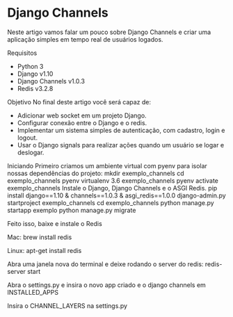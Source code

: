 # Django Channels

Neste artigo vamos falar um pouco sobre Django Channels e criar uma aplicação simples em tempo real de usuários logados.

Requisitos

- Python 3
- Django v1.10
- Django Channels v1.0.3
- Redis v3.2.8

Objetivo
No final deste artigo você será capaz de:

- Adicionar web socket em um projeto Django.
- Configurar conexão entre o Django e o redis.
- Implementar um sistema simples de autenticação, com cadastro, login e logout.
- Usar o Django signals para realizar ações quando um usuário se logar e deslogar.

Iniciando
Primeiro criamos um ambiente virtual com pyenv para isolar nossas dependências do projeto:
  mkdir exemplo_channels
  cd exemplo_channels
  pyenv virtualenv 3.6 exemplo_channels
  pyenv activate exemplo_channels
Instale o Django, Django Channels e o ASGI Redis.
  pip install django==1.10 & channels==1.0.3 & asgi_redis==1.0.0
  django-admin.py startproject exemplo_channels
  cd exemplo_channels
  python manage.py startapp exemplo
  python manage.py migrate

Feito isso, baixe e instale o Redis

Mac:
  brew install redis

Linux:
  apt-get install redis

Abra uma janela nova do terminal e deixe rodando o server do redis:
  redis-server start

Abra o settings.py e insira o novo app criado e o django channels em INSTALLED_APPS

Insira o CHANNEL_LAYERS na settings.py


